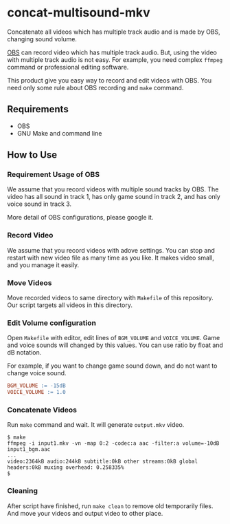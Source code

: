 # concat-multisound-mkv

Concatenate all videos which has multiple track audio and is made by OBS,
changing sound volume.

[OBS](https://obsproject.com/ja) can record video which has multiple track
audio.
But, using the video with multiple track audio is not easy.
For example, you need complex `ffmpeg` command or professional editing software.

This product give you easy way to record and edit videos with OBS.
You need only some rule about OBS recording and `make` command.

## Requirements

- OBS
- GNU Make and command line

## How to Use

### Requirement Usage of OBS

We assume that you record videos with multiple sound tracks by OBS.
The video has all sound in track 1, has only game sound in track 2,
and has only voice sound in track 3.

More detail of OBS configurations, please google it.

### Record Video

We assume that you record videos with adove settings.
You can stop and restart with new video file as many time as you like.
It makes video small, and you manage it easily.

### Move Videos

Move recorded videos to same directory with `Makefile` of this repository.
Our script targets all videos in this directory.

### Edit Volume configuration

Open `Makefile` with editor, edit lines of `BGM_VOLUME` and `VOICE_VOLUME`.
Game and voice sounds will changed by this values.
You can use ratio by float and dB notation.

For example, if you want to change game sound down, and do not want to change
voice sound.

``` makefile
BGM_VOLUME := -15dB
VOICE_VOLUME := 1.0
```

### Concatenate Videos

Run `make` command and wait.
It will generate `output.mkv` video.

``` console
$ make
ffmpeg -i input1.mkv -vn -map 0:2 -codec:a aac -filter:a volume=-10dB input1_bgm.aac
...
video:2364kB audio:244kB subtitle:0kB other streams:0kB global headers:0kB muxing overhead: 0.258335%
$
```

### Cleaning

After script have finished, run `make clean` to remove old temporarily files.
And move your videos and output video to other place.
